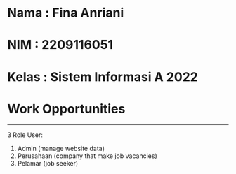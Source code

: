 # Nama : Fina Anriani
# NIM : 2209116051
# Kelas : Sistem Informasi A 2022

# Work Opportunities
-----------------------------------------------
3 Role User:

1. Admin (manage website data)
2. Perusahaan (company that make job vacancies)
3. Pelamar (job seeker)
